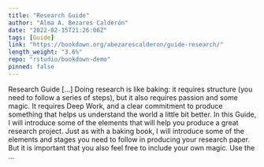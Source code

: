 ```yaml
---
title: "Research Guide"
author: "Alma A. Bezares Calderón"
date: "2022-02-15T21:26:06Z"
tags: [Guide]
link: "https://bookdown.org/abezarescalderon/guide-research/"
length_weight: "3.6%"
repo: "rstudio/bookdown-demo"
pinned: false
---
```


Research Guide [...] Doing research is like baking: it requires structure (you need to follow a series of steps), but it also requires passion and some magic. It requires Deep Work, and a clear commitment to produce something that helps us understand the world a little bit better. In this Guide, I will introduce some of the elements that will help you produce a great research project. Just as with a baking book, I will introduce some of the elements and stages you need to follow in producing your research paper. But it is important that you also feel free to include your own magic. Use the ...
